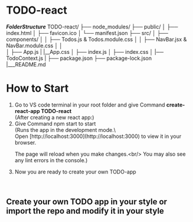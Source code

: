 # TODO-react

***FolderStructure***
TODO-react/
├── node_modules/
├── public/
│ ├── index.html
│ ├── favicon.ico
│ └── manifest.json
├── src/
│ ├── components/
│ │ ├── Todos.js & Todos.module.css
│ │ ├── NavBar.jsx & NavBar.module.css
│ │  
│ ├── App.js
| |__App.css
│ ├── index.js
│ ├── index.css
│ |── TodoContext.js
| 
├── package.json
├── package-lock.json
|___README.md



<h1>How to Start</h1>
<ol>
  <li>Go to VS code terminal in your root folder and give Command <b>create-react-app TODO-react</b></li>
  (After creating a new react app:)
  <li>Give Command npm start to start</li>
 (Runs the app in the development mode.\<br/>
Open [http://localhost:3000](http://localhost:3000) to view it in your browser.<br/>

The page will reload when you make changes.\<br/>
You may also see any lint errors in the console.)
<li>Now you are ready to  create your own TODO-app</li>
</ol>
<br/>
<h2>Create your own TODO app in your style or import the repo and modify it in your style</h2>
